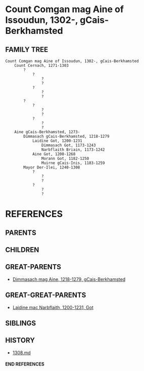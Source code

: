 # Count Comgan mag Aine of Issoudun, 1302-, gCais-Berkhamsted

## FAMILY TREE
```
Count Comgan mag Aine of Issoudun, 1302-, gCais-Berkhamsted
    Count Cernach, 1271-1303
        ?
            ?
                ?
                ?
            ?
                ?
                ?
        ?
            ?
                ?
                ?
            ?
                ?
                ?
    Aine gCais-Berkhamsted, 1273-
        Dimmasach gCais-Berkhamsted, 1218-1279
            Laidine Got, 1200-1231
                Dimmasach Got, 1173-1243
                Narbflaith Briain, 1173-1242
            Aine Got, 1200-1268
                Morann Got, 1182-1250
                Muirne gCais-Inis, 1183-1259
        Mayor Der-Ilei, 1240-1308
            ?
                ?
                ?
            ?
                ?
                ?

```


# REFERENCES

## PARENTS 

## CHILDREN 

## GREAT-PARENTS 
* [Dimmasach mag Aine, 1218-1279, gCais-Berkhamsted](dimmasach_mag_aine_1218.md)

## GREAT-GREAT-PARENTS 
* [Laidine mac Narbflaith, 1200-1231, Got](laidine_mac_narbflaith_1200.md)
## SIBLINGS

 
## HISTORY
* [1308.md](../h/1309.md)

#### END REFERENCES
